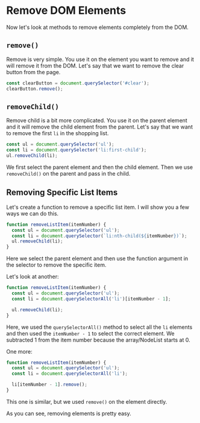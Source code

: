 # Remove DOM Elements

Now let's look at methods to remove elements completely from the DOM.

## `remove()`

Remove is very simple. You use it on the element you want to remove and it will remove it from the DOM. Let's say that we want to remove the clear button from the page.

```js
const clearButton = document.querySelector('#clear');
clearButton.remove();
```

## `removeChild()`

Remove child is a bit more complicated. You use it on the parent element and it will remove the child element from the parent. Let's say that we want to remove the first `li` in the shopping list.

```js
const ul = document.querySelector('ul');
const li = document.querySelector('li:first-child');
ul.removeChild(li);
```

We first select the parent element and then the child element. Then we use `removeChild()` on the parent and pass in the child.

## Removing Specific List Items

Let's create a function to remove a specific list item. I will show you a few ways we can do this.

```js
function removeListItem(itemNumber) {
  const ul = document.querySelector('ul');
  const li = document.querySelector(`li:nth-child(${itemNumber})`);
  ul.removeChild(li);
}
```

Here we select the parent element and then use the function argument in the selector to remove the specific item.

Let's look at another:

```js
function removeListItem(itemNumber) {
  const ul = document.querySelector('ul');
  const li = document.querySelectorAll('li')[itemNumber - 1];

  ul.removeChild(li);
}
```

Here, we used the `querySelectorAll()` method to select all the `li` elements and then used the `itemNumber - 1` to select the correct element. We subtracted 1 from the item number because the array/NodeList starts at 0.

One more:

```js
function removeListItem(itemNumber) {
  const ul = document.querySelector('ul');
  const li = document.querySelectorAll('li');

  li[itemNumber - 1].remove();
}
```

This one is similar, but we used `remove()` on the element directly.

As you can see, removing elements is pretty easy.
